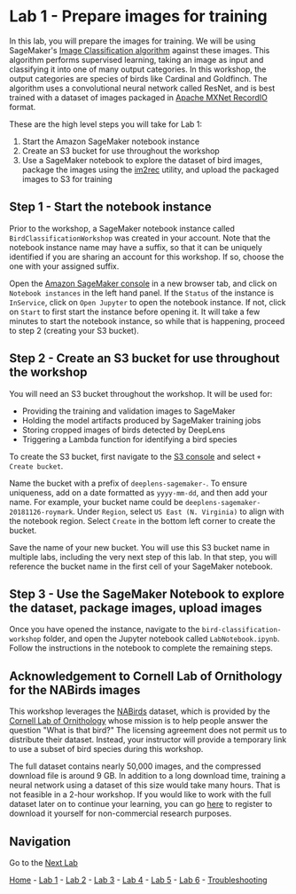# Lab 1 - Prepare images for training

In this lab, you will prepare the images for training.  We will be using SageMaker's [Image Classification algorithm](https://docs.aws.amazon.com/sagemaker/latest/dg/image-classification.html) against these images.  This algorithm performs supervised learning, taking an image as input and classifying it into one of many output categories.  In this workshop, the output categories are species of birds like Cardinal and Goldfinch.  The algorithm uses a convolutional neural network called ResNet, and is best trained with a dataset of images packaged in [Apache MXNet RecordIO](https://mxnet.incubator.apache.org/architecture/note_data_loading.html) format.  

These are the high level steps you will take for Lab 1:

1. Start the Amazon SageMaker notebook instance
2. Create an S3 bucket for use throughout the workshop
3. Use a SageMaker notebook to explore the dataset of bird images, package the images using  the [im2rec](https://mxnet.incubator.apache.org/faq/recordio.html) utility, and upload the packaged images to S3 for training

## Step 1 - Start the notebook instance

Prior to the workshop, a SageMaker notebook instance called `BirdClassificationWorkshop` was created in your account.  Note that the notebook instance name may have a suffix, so that it can be uniquely identified if you are sharing an account for this workshop.  If so, choose the one with your assigned suffix.

Open the [Amazon SageMaker console](https://console.aws.amazon.com/sagemaker/) in a new browser tab, and click on `Notebook instances` in the left hand panel.  If the `Status` of the instance is `InService`, click on `Open Jupyter` to open the notebook instance.  If not, click on `Start` to first start the instance before opening it.  It will take a few minutes to start the notebook instance, so while that is happening, proceed to step 2 (creating your S3 bucket).

## Step 2 - Create an S3 bucket for use throughout the workshop

You will need an S3 bucket throughout the workshop.  It will be used for:

* Providing the training and validation images to SageMaker
* Holding the model artifacts produced by SageMaker training jobs
* Storing cropped images of birds detected by DeepLens
* Triggering a Lambda function for identifying a bird species

To create the S3 bucket, first navigate to the [S3 console](https://console.aws.amazon.com/s3) and select `+ Create bucket`.

Name the bucket with a prefix of `deeplens-sagemaker-`.  To ensure uniqueness, add on a date formatted as `yyyy-mm-dd`, and then add your name.  For example, your bucket name could be `deeplens-sagemaker-20181126-roymark`.  Under `Region`, select `US East (N. Virginia)` to align with the notebook region.  Select `Create` in the bottom left corner to create the bucket.

Save the name of your new bucket.  You will use this S3 bucket name in multiple labs, including the very next step of this lab.  In that step, you will reference the bucket name in the first cell of your SageMaker notebook.

## Step 3 - Use the SageMaker Notebook to explore the dataset, package images, upload images

Once you have opened the instance, navigate to the `bird-classification-workshop` folder, and open the Jupyter notebook called `LabNotebook.ipynb`.  Follow the instructions in the notebook to complete the remaining steps.

## Acknowledgement to Cornell Lab of Ornithology for the NABirds images

This workshop leverages the [NABirds]( http://dl.allaboutbirds.org/nabirds) dataset, which is provided by the [Cornell Lab of Ornithology](http://merlin.allaboutbirds.org/the-story/) whose mission is to help people answer the question "What is that bird?"  The licensing agreement does not permit us to distribute their dataset.  Instead, your instructor will provide a temporary link to use a subset of bird species during this workshop.

The full dataset contains nearly 50,000 images, and the compressed download file is around 9 GB.  In addition to a long download time, training a neural network using a dataset of this size would take many hours.  That is not feasible in a 2-hour workshop.  If you would like to work with the full dataset later on to continue your learning, you can go [here](http://dl.allaboutbirds.org/nabirds) to register to download it yourself for non-commercial research purposes.

## Navigation

Go to the [Next Lab](lab2-train-model.md)

[Home](../README.md) - [Lab 1](lab1-image-prep.md) - [Lab 2](lab2-train-model.md) - [Lab 3](lab3-host-model.md) - [Lab 4](lab4-trigger-inference-from-s3.md) - [Lab 5](lab5-deeplens-detect-and-classify.md) - [Lab 6](lab6-text-notification.md) - [Troubleshooting](troubleshooting.md)
